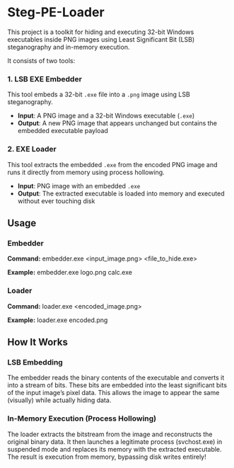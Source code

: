 # Steg-PE-Loader

This project is a toolkit for hiding and executing 32-bit Windows executables inside PNG images using Least Significant Bit (LSB) steganography and in-memory execution.

It consists of two tools:

### 1. LSB EXE Embedder

This tool embeds a 32-bit `.exe` file into a `.png` image using LSB steganography.

- **Input**: A PNG image and a 32-bit Windows executable (`.exe`)
- **Output**: A new PNG image that appears unchanged but contains the embedded executable payload

### 2. EXE Loader

This tool extracts the embedded `.exe` from the encoded PNG image and runs it directly from memory using process hollowing.

- **Input**: PNG image with an embedded `.exe`
- **Output**: The extracted executable is loaded into memory and executed without ever touching disk

## Usage

### Embedder

**Command:**
embedder.exe <input_image.png> <file_to_hide.exe>

**Example:**
embedder.exe logo.png calc.exe

### Loader

**Command:**
loader.exe <encoded_image.png>

**Example:**
loader.exe encoded.png

## How It Works

### LSB Embedding

The embedder reads the binary contents of the executable and converts it into a stream of bits. These bits are embedded into the least significant bits of the input image’s pixel data. This allows the image to appear the same (visually) while actually hiding data.

### In-Memory Execution (Process Hollowing)

The loader extracts the bitstream from the image and reconstructs the original binary data. It then launches a legitimate process (svchost.exe) in suspended mode and replaces its memory with the extracted executable. The result is execution from memory, bypassing disk writes entirely!
